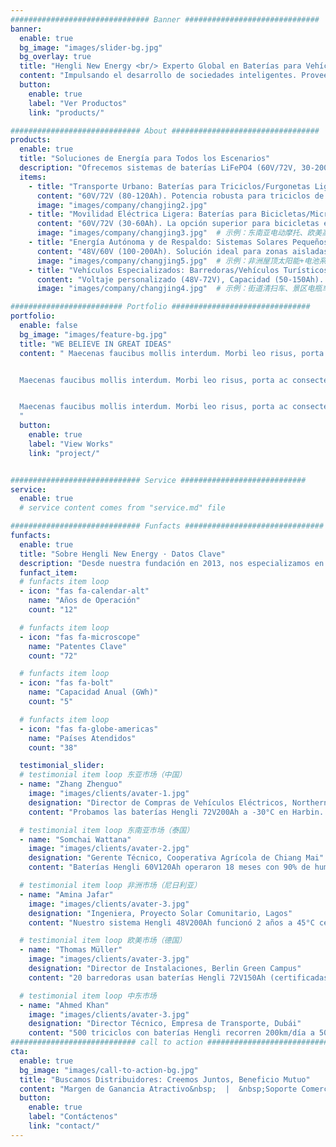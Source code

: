 ```yaml
---
############################### Banner ##############################
banner:
  enable: true
  bg_image: "images/slider-bg.jpg"
  bg_overlay: true
  title: "Hengli New Energy <br/> Experto Global en Baterías para Vehículos Certificadas"
  content: "Impulsando el desarrollo de sociedades inteligentes. Proveemos tecnología de energía renovable estable, eficiente y segura, contribuyendo a un futuro sostenible."
  button:
    enable: true
    label: "Ver Productos"
    link: "products/"

############################# About #################################
products:
  enable: true
  title: "Soluciones de Energía para Todos los Escenarios"
  description: "Ofrecemos sistemas de baterías LiFePO4 (60V/72V, 30-200Ah) seguras, confiables y de extralarga duración, satisfaciendo diversas necesidades globales de movilidad y almacenamiento energético."
  items:
    - title: "Transporte Urbano: Baterías para Triciclos/Furgonetas Ligeras"
      content: "60V/72V (80-120Ah). Potencia robusta para triciclos de carga y microcamiones de uso extendido. Vida útil excepcional (>2500 ciclos), resistente a arranques frecuentes y cargas pesadas; Tolerancia a altas temperaturas para climas cálidos; Garantiza operación segura en condiciones viales complejas."
      image: "images/company/changjing2.jpg"  
    - title: "Movilidad Eléctrica Ligera: Baterías para Bicicletas/Microvehículos"
      content: "60V/72V (30-60Ah). La opción superior para bicicletas eléctricas, scooters, carritos de golf y vehículos de movilidad. Mayor densidad energética, carga rápida; BMS inteligente garantiza seguridad; Funciona en amplio rango de temperatura (-20°C a 50°C), ideal para desplazamientos diarios y ocio."
      image: "images/company/changjing3.jpg"  # 示例：东南亚电动摩托、欧美高尔夫球车、共享电单车
    - title: "Energía Autónoma y de Respaldo: Sistemas Solares Pequeños/Medianos"
      content: "48V/60V (100-200Ah). Solución ideal para zonas aisladas, estaciones base de telecomunicaciones y respaldo energético para hogares/pequeños negocios. Larga vida útil (8-10 años) reduce costos a largo plazo; Resiste ambientes de alta temperatura (ej. África, Medio Oriente, SEA), ofreciendo suministro estable."
      image: "images/company/changjing5.jpg"  # 示例：非洲屋顶太阳能+电池系统、通信基站机柜
    - title: "Vehículos Especializados: Barredoras/Vehículos Turísticos/AGV Ligeros"
      content: "Voltaje personalizado (48V-72V), Capacidad (50-150Ah). Energía limpia para vehículos especializados. Alta seguridad (pruebas de penetración/compresión) para operación en espacios públicos; Sin mantenimiento reduce costos; Alta eficiencia soporta jornadas extendidas; Diseño flexible para espacios limitados."
      image: "images/company/changjing4.jpg"  # 示例：街道清扫车、景区电瓶车、物流仓库AGV

######################### Portfolio ###############################
portfolio:
  enable: false
  bg_image: "images/feature-bg.jpg"
  title: "WE BELIEVE IN GREAT IDEAS"
  content: " Maecenas faucibus mollis interdum. Morbi leo risus, porta ac consectetur ac, vestibulum at eros. Fusce dapibus, tellus ac cursus commodo, tortor mauris condimentum nibh, ut fermentum massa justo sit amet risus.


  Maecenas faucibus mollis interdum. Morbi leo risus, porta ac consectetur ac, vestibulum at eros. Fusce dapibus, tellus ac cursus commodo, tortor mauris condimentum nibh, ut fermentum massa justo sit amet risus.


  Maecenas faucibus mollis interdum. Morbi leo risus, porta ac consectetur ac, vestibulum at eros. Fusce dapibus, tellus ac cursus commodo, tortor mauris condimentum nibh, ut fermentum massa justo sit amet risus.
  "
  button:
    enable: true
    label: "View Works"
    link: "project/"


############################# Service ############################
service:
  enable: true
  # service content comes from "service.md" file

############################# Funfacts ###############################
funfacts:
  enable: true
  title: "Sobre Hengli New Energy · Datos Clave"
  description: "Desde nuestra fundación en 2013, nos especializamos en I+D de baterías de litio,<br>con productos exportados globalmente y métricas líderes en la industria."
  funfact_item:
  # funfacts item loop
  - icon: "fas fa-calendar-alt" 
    name: "Años de Operación"
    count: "12"

  # funfacts item loop
  - icon: "fas fa-microscope"
    name: "Patentes Clave"
    count: "72"

  # funfacts item loop
  - icon: "fas fa-bolt" 
    name: "Capacidad Anual (GWh)"
    count: "5"

  # funfacts item loop
  - icon: "fas fa-globe-americas" 
    name: "Países Atendidos"
    count: "38"

  testimonial_slider:
  # testimonial item loop 东亚市场（中国）
  - name: "Zhang Zhenguo"
    image: "images/clients/avater-1.jpg"
    designation: "Director de Compras de Vehículos Eléctricos, Northern Logistics"
    content: "Probamos las baterías Hengli 72V200Ah a -30°C en Harbin. Cero fallos en 3 inviernos. Mantuvieron 85% de capacidad en frío, superaron 4000 ciclos, ¡reduciendo costos operativos un 23%!"

  # testimonial item loop 东南亚市场（泰国）
  - name: "Somchai Wattana"
    image: "images/clients/avater-2.jpg"
    designation: "Gerente Técnico, Cooperativa Agrícola de Chiang Mai"
    content: "Baterías Hengli 60V120Ah operaron 18 meses con 90% de humedad en Bangkok. Protección IP67 resistió lluvias, BMS evitó sobrecargas, ¡aumentando eficiencia de riego un 40%!"

  # testimonial item loop 非洲市场（尼日利亚）
  - name: "Amina Jafar"
    image: "images/clients/avater-3.jpg"
    designation: "Ingeniera, Proyecto Solar Comunitario, Lagos"
    content: "Nuestro sistema Hengli 48V200Ah funcionó 2 años a 45°C cerca del Sahara con solo 8% de degradación. Alimenta 200 hogares de noche y neveras médicas sin interrupciones."

  # testimonial item loop 欧美市场（德国）
  - name: "Thomas Müller"
    image: "images/clients/avater-3.jpg"
    designation: "Director de Instalaciones, Berlin Green Campus"
    content: "20 barredoras usan baterías Hengli 72V150Ah (certificadas CE/ROHS). Carga rápida de 1.5h para 8h de trabajo. Capacidad >85% tras 2000 ciclos, superando metas de reducción de CO₂ en 35%."

  # testimonial item loop 中东市场
  - name: "Ahmed Khan"
    image: "images/clients/avater-3.jpg"
    designation: "Director Técnico, Empresa de Transporte, Dubái"
    content: "500 triciclos con baterías Hengli recorren 200km/día a 50°C. Cero incidentes térmicos en 3 años/100,000+ km. Certificación UN38.3 asegura cumplimiento, con 67% menos fallos que competidores."
############################ call to action ###########################
cta:
  enable: true
  bg_image: "images/call-to-action-bg.jpg"
  title: "Buscamos Distribuidores: Creemos Juntos, Beneficio Mutuo"
  content: "Margen de Ganancia Atractivo&nbsp;  |  &nbsp;Soporte Comercial Integral&nbsp;  |  &nbsp;Asistencia Técnica Profesional"
  button:
    enable: true
    label: "Contáctenos"
    link: "contact/"
---
```

